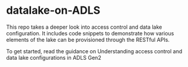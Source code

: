 # datalake-on-ADLS
This repo takes a deeper look into access control and data lake configuration. It includes code snippets to demonstrate how various elements of the lake can be provisioned through the RESTful APIs.

To get started, read the guidance on Understanding access control and data lake configurations in ADLS Gen2
